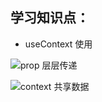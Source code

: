 ## 学习知识点：
- useContext 使用

![prop 层层传递](https://upload-images.jianshu.io/upload_images/842107-3977b5f283b5118c.png?imageMogr2/auto-orient/strip%7CimageView2/2/w/640)

![context 共享数据](https://upload-images.jianshu.io/upload_images/842107-7f6146ed5125697a.png?imageMogr2/auto-orient/strip%7CimageView2/2/w/640)